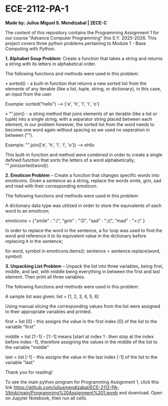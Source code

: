 # ECE-2112-PA-1

**Made by: Julius Miguel S. Mendizabal | 2ECE-C**

The content of this repository contains the Programming Assignment 1 for our course "Advance Computer Programming" this S.Y. 2025-2026. This project covers three python problems pertaining to Module 1 - Base Computing with Python.

**1. Alphabet Soup Problem**: Create a function that takes a string and returns a string with its letters in alphabetical order.

The following functions and methods were used in this problem:

• sorted() - a built-in function that returns a new sorted list from the elements of any iterable (like a list, tuple, string, or dictionary), in this case, an input from the user. 

Example: sorted("hello") --> ['e', 'h', 'l', 'l', 'o']

• "".join() - a string method that joins elements of an iterable (like a list or tuple) into a single string, with a separator string placed between each element, in our problem however, the sorted list from the word needs to become one word again without spacing so we used no seperation in between ("").

Example: "".join(['e', 'h', 'l', 'l', 'o']) --> ehllo

This built-in function and method were combined in order to create a single defined function that sorts the letters of a word alphabetically; "".join(sorted(word)).


**2. Emoticon Problem** – Create a function that changes specific words into emoticons. Given a sentence as a string, replace the words smile, grin, sad and mad with their corresponding emoticon.

The following functions and methods were used in this problem:

A dictionary data type was utilized in order to store the equivalents of each word to an emoticon;

emoticons = {"smile" : ":)", "grin" : ":D", "sad" : ":((", "mad" : ">:(" }

In order to replace the word in the sentence, a for loop was used to find the word and reference it to its equivalent value in the dictionary before replacing it in the sentence;

for word, symbol in emoticons.items():
        sentence = sentence.replace(word, symbol)

**3. Unpacking List Problem** – Unpack the list into three variables, being first, middle, and last, with middle being everything in between the first and last element. Then print all three variables.

The following functions and methods were used in this problem:

A sample list was given:
list = [1, 2, 3, 4, 5, 6]

Using manual slicing the corresponding values from the list were assigned to their appropriate variables and printed.

first = list [0] - this assigns the value in the first index [0] of the list to the variable "first"

middle = list [1:-1] - [1:-1] means [start at index 1 : then stop at the index before index -1], therefore assigning the values in the middle of the list to the variable "middle"

last = list [-1] - this assigns the value in the last index [-1] of the list to the variable "last"

Thank you for reading! 

To see the main python program for Programming Assignment 1, click this link https://github.com/juliusmendizabal/ECE-2112-PA-1/blob/main/Programming%20Assignment%201.ipynb and download. Open on Jupyter Notebook, then run all cells.
